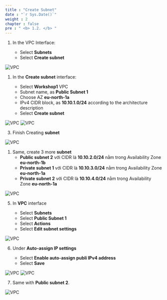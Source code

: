 ```yaml
---
title : "Create Subnet"
date : "`r Sys.Date()`"
weight : 2
chapter : false
pre : " <b> 1.2. </b> "
---
```


1. In the VPC Interface:

    - Select **Subnets**
    - Select **Create subnet**

![VPC](/images/102/001.png)


1. In the **Create subnet** interface:

    - Select **Workshop1** VPC
    - Subnet name, as **Public Subnet 1**
    - Choose AZ **eu-north-1a**
    - IPv4 CIDR block, as **10.10.1.0/24** according to the architecture description
    - Select **Create subnet**

![VPC](/images/102/002.png)
![VPC](/images/102/003.png)

3. Finish Creating **subnet**

![VPC](/images/102/004.png)

1. Same, create 3 more **subnet** 
    - **Public subnet 2** với CIDR là **10.10.2.0/24** nằm trong Availability Zone **eu-north-1b**
    - **Private subnet 1** với CIDR là **10.10.3.0/24** nằm trong Availability Zone **eu-north-1a**
    - **Private subnet 2** với CIDR là **10.10.4.0/24** nằm trong Availability Zone **eu-north-1a**

![VPC](/images/102/005.png)

5. In **VPC** interface

    - Select **Subnets**
    - Select **Public Subnet 1**
    - Select **Actions**
    - Select **Edit subnet settings**

![VPC](/images/102/006.png)

6. Under **Auto-assign IP settings**

    - Select **Enable auto-assign publi IPv4 address**
    - Select **Save**

![VPC](/images/102/007.png)
![VPC](/images/102/008.png)

7. Same with **Public subnet 2**.

![VPC](/images/102/009.png)